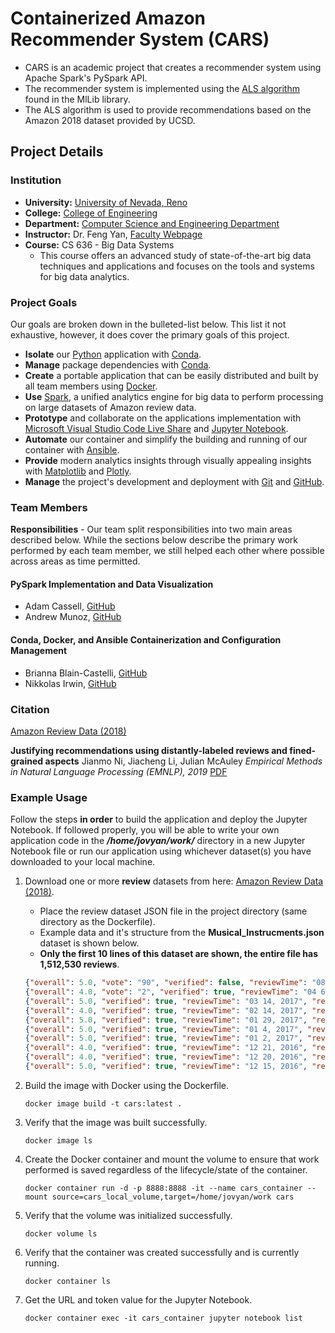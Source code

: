 # Containerized Amazon Recommender System (CARS)

* CARS is an academic project that creates a recommender system using Apache Spark's PySpark API.
* The recommender system is implemented using the [ALS algorithm](https://spark.apache.org/docs/latest/mllib-collaborative-filtering.html) found in the MlLib library.
* The ALS algorithm is used to provide recommendations based on the Amazon 2018 dataset provided by UCSD.

## Project Details

### Institution

* **University:** [University of Nevada, Reno](https://www.unr.edu)
* **College:** [College of Engineering](https://www.unr.edu/engineering)
* **Department:** [Computer Science and Engineering Department](https://www.unr.edu/cse)
* **Instructor:** Dr. Feng Yan, [Faculty Webpage](https://www.unr.edu/cse/people/feng-yan)
* **Course:** CS 636 - Big Data Systems
  * This course offers an advanced study of state-of-the-art big data techniques and applications and focuses on the tools and systems for big data analytics.

### Project Goals

Our goals are broken down in the bulleted-list below. This list it not exhaustive, however, it does cover the primary goals of this project.

* **Isolate** our [Python](https://www.python.org) application with [Conda](https://docs.conda.io/projects/conda/en/latest/index.html).
* **Manage** package dependencies with [Conda](https://docs.conda.io/projects/conda/en/latest/index.html).
* **Create** a portable application that can be easily distributed and built by all team members using [Docker](https://www.docker.com).
* **Use** [Spark](https://spark.apache.org), a unified analytics engine for big data to perform processing on large datasets of Amazon review data.
* **Prototype** and collaborate on the applications implementation with [Microsoft Visual Studio Code Live Share](https://code.visualstudio.com/blogs/2017/11/15/live-share) and [Jupyter Notebook](https://jupyter.org).
* **Automate** our container and simplify the building and running of our container with [Ansible](https://www.ansible.com).
* **Provide** modern analytics insights through visually appealing insights with [Matplotlib](https://matplotlib.org) and [Plotly](https://plotly.com).
* **Manage** the project's development and deployment with [Git](https://git-scm.com) and [GitHub](https://github.com/about).

### Team Members

**Responsibilities** - Our team split responsibilities into two main areas described below. While the sections below describe the primary work performed by each team member, we still helped each other where possible across areas as time permitted.

#### PySpark Implementation and Data Visualization

* Adam Cassell, [GitHub](https://github.com/casselldev)
* Andrew Munoz, [GitHub](https://github.com/amunoz247)

#### Conda, Docker, and Ansible Containerization and Configuration Management

* Brianna Blain-Castelli, [GitHub](https://github.com/bblain18)
* Nikkolas Irwin, [GitHub](https://github.com/nikkolas-james-irwin)

### Citation

[Amazon Review Data (2018)](https://nijianmo.github.io/amazon/index.html)

**Justifying recommendations using distantly-labeled reviews and fined-grained aspects**
Jianmo Ni, Jiacheng Li, Julian McAuley
_Empirical Methods in Natural Language Processing (EMNLP), 2019_
[PDF](http://cseweb.ucsd.edu/~jmcauley/pdfs/emnlp19a.pdf)

### Example Usage

Follow the steps **in order** to build the application and deploy the Jupyter Notebook. If followed properly, you will be able to write your own application code in the **_/home/jovyan/work/_** directory in a new Jupyter Notebook file or run our application using whichever dataset(s) you have downloaded to your local machine.

1. Download one or more **review** datasets from here: [Amazon Review Data (2018)](https://nijianmo.github.io/amazon/index.html).
   * Place the review dataset JSON file in the project directory (same directory as the Dockerfile).
   * Example data and it's structure from the **Musical_Instrucments.json** dataset is shown below.
   * **Only the first 10 lines of this dataset are shown, the entire file has 1,512,530 reviews**.

    ```json
    {"overall": 5.0, "vote": "90", "verified": false, "reviewTime": "08 9, 2004", "reviewerID": "AXHY24HWOF184", "asin": "0470536454", "style": {"Format:": " Paperback"}, "reviewerName": "Bendy", "reviewText": "Crocheting for Dummies by Karen Manthey & Susan Brittain is a wonderfully thorough and very informative book for anyone wanting to learn to crochet and or wanting to freshen up their skills.\n\nThe book reads like a storybook in paragraph form.  Everything is explained in great detail from choosing yarns and hooks, to how to work a large array of crochet stitches, to how to read a pattern, right down to how to care for ones crocheted items.\n\nThe stitch drawings are clear and expertly done making learning new stitches so much easier.\n\nThe book has both a contents page and an index for easy referral.  I especially liked the fact that an index was included.  So many crochet books do not include this.  The index makes it very easy to find information on a particular topic quickly.\n\nThe recommendations for people just learning to crochet are fantastic.  This book wasn't out when I learned to crochet and I learned the hard way about many of the pit falls this book helps one to avoid.  For instance they recommend one start out with a size H-8 crochet hook and a light colored worsted weight yarn.  I learned with a B-1 hook and a fingering weight yarn.  After 2 whole days of crocheting it was 36\" long and 1.5\" tall.  I was trying to make a baby blanket for my doll (which never got made).\n\nThe book contains humor, not just in the cartoons but in the instructions as well which makes for very entertaining reading while one learns a new craft.  I always appreciate having a teacher with a sense of humor!\n\nA good sampling of designs is included so that one can try out their skills.  These include sweaters, an afghan, doilies, hot pads, pillow, scarves, floral motifs, and bandanas.\n\nI am a crochet designer and I read the book cover to cover like a storybook while on vacation this past week.  I thoroughly enjoyed it and learned a few things as well.  I would highly recommend this book to anyone interested in the art of crochet.", "summary": "Terrific Book for Learning the Art of Crochet", "unixReviewTime": 1092009600}
    {"overall": 4.0, "vote": "2", "verified": true, "reviewTime": "04 6, 2017", "reviewerID": "A29OWR79AM796H", "asin": "0470536454", "style": {"Format:": " Hardcover"}, "reviewerName": "Amazon Customer", "reviewText": "Very helpful...", "summary": "Four Stars", "unixReviewTime": 1491436800}
    {"overall": 5.0, "verified": true, "reviewTime": "03 14, 2017", "reviewerID": "AUPWU27A7X5F6", "asin": "0470536454", "style": {"Format:": " Paperback"}, "reviewerName": "Amazon Customer", "reviewText": "EASY TO UNDERSTAND AND A PROMPT SERVICE TOO", "summary": "Five Stars", "unixReviewTime": 1489449600}
    {"overall": 4.0, "verified": true, "reviewTime": "02 14, 2017", "reviewerID": "A1N69A47D4JO6K", "asin": "0470536454", "style": {"Format:": " Paperback"}, "reviewerName": "Christopher Burnett", "reviewText": "My girlfriend use quite often", "summary": "Four Stars", "unixReviewTime": 1487030400}
    {"overall": 5.0, "verified": true, "reviewTime": "01 29, 2017", "reviewerID": "AHTIQUMVCGBFJ", "asin": "0470536454", "style": {"Format:": " Paperback"}, "reviewerName": "Amazon Customer", "reviewText": "Arrived as described. Very happy.", "summary": "Very happy.", "unixReviewTime": 1485648000}
    {"overall": 5.0, "verified": true, "reviewTime": "01 4, 2017", "reviewerID": "A1J8LQ7HVLR9GU", "asin": "0470536454", "style": {"Format:": " Kindle Edition"}, "reviewerName": "Iheartmanatees", "reviewText": "Love the Dummies Series.  Never fails.", "summary": "Love the Dummies Series", "unixReviewTime": 1483488000}
    {"overall": 5.0, "verified": true, "reviewTime": "01 2, 2017", "reviewerID": "ABVTZ63S6GOWF", "asin": "0470536454", "style": {"Format:": " Paperback"}, "reviewerName": "D. Eva", "reviewText": "Good book.", "summary": "Five Stars", "unixReviewTime": 1483315200}
    {"overall": 4.0, "verified": true, "reviewTime": "12 21, 2016", "reviewerID": "A2HX9NFBXGSWRW", "asin": "0470536454", "style": {"Format:": " Paperback"}, "reviewerName": "Stoeffels", "reviewText": "Just started reading it. Love the charts & cautions.", "summary": "Clear. Good reminders.", "unixReviewTime": 1482278400}
    {"overall": 4.0, "verified": true, "reviewTime": "12 20, 2016", "reviewerID": "AP1TQR64HQRCI", "asin": "0470536454", "style": {"Format:": " Paperback"}, "reviewerName": "nan ekelund", "reviewText": "GREAT  book", "summary": "Four Stars", "unixReviewTime": 1482192000}
    {"overall": 5.0, "verified": true, "reviewTime": "12 15, 2016", "reviewerID": "A37FC9MED20AO", "asin": "0470536454", "style": {"Format:": " Paperback"}, "reviewerName": "Jacqueline Bryant", "reviewText": "this is a very helpful book.", "summary": "Five Stars", "unixReviewTime": 1481760000}
    ```

2. Build the image with Docker using the Dockerfile.

    ```docker
    docker image build -t cars:latest .
    ```

3. Verify that the image was built successfully.

    ```docker
    docker image ls
    ```

4. Create the Docker container and mount the volume to ensure that work performed is saved regardless of the lifecycle/state of the container.

    ```docker
    docker container run -d -p 8888:8888 -it --name cars_container --mount source=cars_local_volume,target=/home/jovyan/work cars
    ```

5. Verify that the volume was initialized successfully.

    ```docker
    docker volume ls
    ```
6. Verify that the container was created successfully and is currently running.

    ```docker
    docker container ls
    ```

7. Get the URL and token value for the Jupyter Notebook.

    ```docker
    docker container exec -it cars_container jupyter notebook list
    ```
